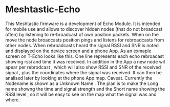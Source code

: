 # Meshtastic-Echo
This Meshtastic firmware is a development of Echo Module. It is intended for mobile use and allows to discover hidden nodes (that do not broadcast often) by listening to re-broadcast of own position packets.
When on the move the node broadcasts position pings and listens for rebroadcasts from other nodes. When rebroadcasts heard the signal RSSI and SNR is noted and displayed on the device screen and a phone App. 
As an exmaple screen on T-Echo looks like this. One line represents each echo rebroacast showing rssi and time it was received.
In addition in the  App a new node wil apear per rebrodcast , which will also show RSSI and SNR of the received signal , plus the coordinates where the signal was received.
It can then be analised later by looking at the phone App map.
Caveat. Currently the Nodename is shown as a Unknown Name . The plan is to make the Long name showng the time and signal strength and the Short name showing the RSSI level , so it will be easy to see on the map what the signal was and where.

 
